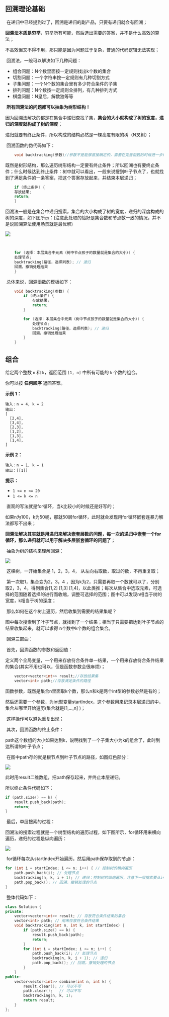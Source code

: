 ## 回溯理论基础

​	在递归中已经提到过了，回溯是递归的副产品，只要有递归就会有回溯；

​	**回溯法本质是穷举**，穷举所有可能，然后选出需要的答案，并不是什么高效的算法；

​	不高效但又不得不用，那只能是因为问题过于复杂，普通的代码逻辑无法实现；

​	回溯法，一般可以解决如下几种问题：

- 组合问题：N个数里面按一定规则找出k个数的集合
- 切割问题：一个字符串按一定规则有几种切割方式
- 子集问题：一个N个数的集合里有多少符合条件的子集
- 排列问题：N个数按一定规则全排列，有几种排列方式
- 棋盘问题：N皇后，解数独等等

​	**所有回溯法的问题都可以抽象为树形结构！**

​	因为回溯法解决的都是在集合中递归查找子集，**集合的大小就构成了树的宽度，递归的深度就构成了树的深度**；

​	递归就要有终止条件，所以构成的结构必然是一棵高度有限的树（N叉树）；

​	回溯函数的伪代码如下：

```cpp
	void backtracking(参数)//参数不是能够直接确定的，需要在完善函数的时候进一步确定
```

​	既然是树形结构，那么遍历树形结构一定要有终止条件；所以回溯也有要终止条件；什么时候达到终止条件：树中就可以看出，一般来说搜到叶子节点了，也就找到了满足条件的一条答案，把这个答案存放起来，并结束本层递归；

```cpp
	if (终止条件) {
    存放结果;
    return;
	}
```

​	回溯法一般是在集合中递归搜索，集合的大小构成了树的宽度，递归的深度构成的树的深度，如下图所示：(注意此处取的恰好是集合数和节点数一致的情况，并不是说回溯算法使用场景就是最优解)

![](https://gitee.com/salinoia/image/raw/master/20210130173631174.png)

​	

```cpp
	for (选择：本层集合中元素（树中节点孩子的数量就是集合的大小）) {
    处理节点;
    backtracking(路径，选择列表); // 递归
    回溯，撤销处理结果
	}
```

​	总体来说，回溯函数的模板如下：

```cpp
	void backtracking(参数) {
    	if (终止条件) {
        	存放结果;
        	return;
    	}

    	for (选择：本层集合中元素（树中节点孩子的数量就是集合的大小）) {
        	处理节点;
        	backtracking(路径，选择列表); // 递归
        	回溯，撤销处理结果
    	}
	}
```

## 组合

给定两个整数 `n` 和 `k`，返回范围 `[1, n]` 中所有可能的 `k` 个数的组合。

你可以按 **任何顺序** 返回答案。

 

**示例 1：**

```
输入：n = 4, k = 2
输出：
[
  [2,4],
  [3,4],
  [2,3],
  [1,2],
  [1,3],
  [1,4],
]
```

**示例 2：**

```
输入：n = 1, k = 1
输出：[[1]]
```

 

**提示：**

- `1 <= n <= 20`
- `1 <= k <= n`

​	直观的写法就是for循环，当k比较小的时候还是好写的；

​	如果n为100，k为50呢，那就50层for循环，此时就会发现用for循环嵌套连暴力解法都写不出来；

​	**回溯法解决其实就是用递归来解决嵌套层数的问题，每一次的递归中嵌套一个for循环，那么递归就可以用于解决多层嵌套循环的问题了**；

​	抽象为树的结构来理解回溯：

![](https://gitee.com/salinoia/image/raw/master/20201123195223940.png)

​	这棵树，一开始集合是 1，2，3，4， 从左向右取数，取过的数，不再重复取；

​	第一次取1，集合变为2，3，4 ，因为k为2，只需要再取一个数就可以了，分别取2，3，4，得到集合[1,2] [1,3] [1,4]，以此类推；每次从集合中选取元素，可选择的范围随着选择的进行而收缩，调整可选择的范围；图中可以发现n相当于树的宽度，k相当于树的深度；

​	那么如何在这个树上遍历，然后收集到需要的结果集呢？

​	图中每次搜索到了叶子节点，就找到了一个结果；相当于只需要把达到叶子节点的结果收集起来，就可以求得 n个数中k个数的组合集合。

​	回溯三部曲：

​	首先，回溯函数的参数和返回值：

​	定义两个全局变量，一个用来存放符合条件单一结果，一个用来存放符合条件结果的集合(其实不用也可以，但是函数参数会很麻烦)；

```cpp
	vector<vector<int>>	result;//存放结果集
	vector<int>	path;//存放满足条件的路径
```

​	函数参数，既然是集合n里面取k个数，那么n和k是两个int型的参数必然是有的；

​	然后还需要一个参数，为int型变量startIndex，这个参数用来记录本层递归的中，集合从哪里开始遍历(集合就是[1,...,n] )；

​	这样操作可以避免重复出现；

​	其次，回溯函数的终止条件：

​	path这个数组的大小如果达到k，说明找到了一个子集大小为k的组合了，此时到达所谓的叶子节点；

​	在图中path存的就是根节点到叶子节点的路径，如图红色部分：

![](https://gitee.com/salinoia/image/raw/master/20201123195407907.png)

此时用result二维数组，把path保存起来，并终止本层递归。

所以终止条件代码如下：

```cpp
if (path.size() == k) {
    result.push_back(path);
    return;
}
```

​	最后，单层搜索的过程：

​	回溯法的搜索过程就是一个树型结构的遍历过程，如下图所示，for循环用来横向遍历，递归的过程是纵向遍历：

![](https://gitee.com/salinoia/image/raw/master/20201123195242899.png)

​	for循环每次从startIndex开始遍历，然后用path保存取到的节点i：

```cpp
for (int i = startIndex; i <= n; i++) { // 控制树的横向遍历
    path.push_back(i); // 处理节点
    backtracking(n, k, i + 1); // 递归：控制树的纵向遍历，注意下一层搜索要从i+1开始
    path.pop_back(); // 回溯，撤销处理的节点
}
```

​	整体代码如下：

```cpp
class Solution {
private:
    vector<vector<int>> result; // 存放符合条件结果的集合
    vector<int> path; // 用来存放符合条件结果
    void backtracking(int n, int k, int startIndex) {
        if (path.size() == k) {
            result.push_back(path);
            return;
        }
        for (int i = startIndex; i <= n; i++) {
            path.push_back(i); // 处理节点
            backtracking(n, k, i + 1); // 递归
            path.pop_back(); // 回溯，撤销处理的节点
        }
    }
public:
    vector<vector<int>> combine(int n, int k) {
        result.clear(); // 可以不写
        path.clear();   // 可以不写
        backtracking(n, k, 1);
        return result;
    }
};
```


